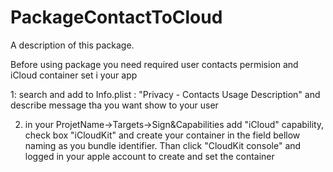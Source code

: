# PackageContactToCloud

A description of this package.


Before using package you need required user contacts permision and iCloud container set i your app

1: search and add to Info.plist :
"Privacy - Contacts Usage Description" and describe message tha you want show to your user

2. in your ProjetName->Targets->Sign&Capabilities add "iCloud" capability, check box "iCloudKit" and create your container in the field bellow naming as you bundle identifier. Than click "CloudKit console" and logged in your apple account to create and set the container

